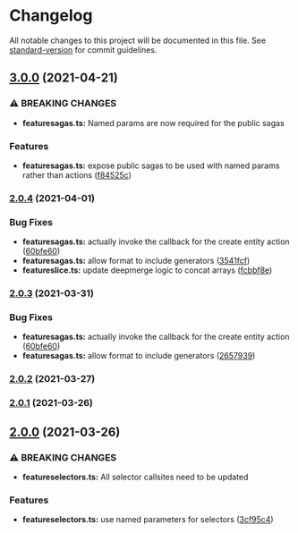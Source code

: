 # Changelog

All notable changes to this project will be documented in this file. See [standard-version](https://github.com/conventional-changelog/standard-version) for commit guidelines.

## [3.0.0](https://github.com/gkadillak/redux-feature-data/compare/v2.0.4...v3.0.0) (2021-04-21)


### ⚠ BREAKING CHANGES

* **featuresagas.ts:** Named params are now required for the public sagas

### Features

* **featuresagas.ts:** expose public sagas to be used with named params rather than actions ([f84525c](https://github.com/gkadillak/redux-feature-data/commit/f84525cc712e387f4cd517379c5067ab0f9c73a7))

### [2.0.4](https://github.com/gkadillak/redux-feature-data/compare/v2.0.2...v2.0.4) (2021-04-01)


### Bug Fixes

* **featuresagas.ts:** actually invoke the callback for the create entity action ([60bfe60](https://github.com/gkadillak/redux-feature-data/commit/60bfe60b60958f7710498fc5b225014bb9239c95))
* **featuresagas.ts:** allow format to include generators ([3541fcf](https://github.com/gkadillak/redux-feature-data/commit/3541fcf1b4dae485a6f93c06ff8932eb8bfef0ac))
* **featureslice.ts:** update deepmerge logic to concat arrays ([fcbbf8e](https://github.com/gkadillak/redux-feature-data/commit/fcbbf8e61f6eae0767aa4eb19332726804d71982))

### [2.0.3](https://github.com/gkadillak/redux-feature-data/compare/v2.0.2...v2.0.3) (2021-03-31)


### Bug Fixes

* **featuresagas.ts:** actually invoke the callback for the create entity action ([60bfe60](https://github.com/gkadillak/redux-feature-data/commit/60bfe60b60958f7710498fc5b225014bb9239c95))
* **featuresagas.ts:** allow format to include generators ([2657939](https://github.com/gkadillak/redux-feature-data/commit/265793929bc860fade8953b4632bf00d0d61f7cc))

### [2.0.2](https://github.com/gkadillak/redux-feature-data/compare/v2.0.1...v2.0.2) (2021-03-27)

### [2.0.1](https://github.com/gkadillak/redux-feature-data/compare/v2.0.0...v2.0.1) (2021-03-26)

## [2.0.0](https://github.com/gkadillak/redux-feature-data/compare/v1.0.7...v2.0.0) (2021-03-26)


### ⚠ BREAKING CHANGES

* **featureselectors.ts:** All selector callsites need to be updated

### Features

* **featureselectors.ts:** use named parameters for selectors ([3cf95c4](https://github.com/gkadillak/redux-feature-data/commit/3cf95c43004e835712a86b15ab7c3bcd5d822949))
